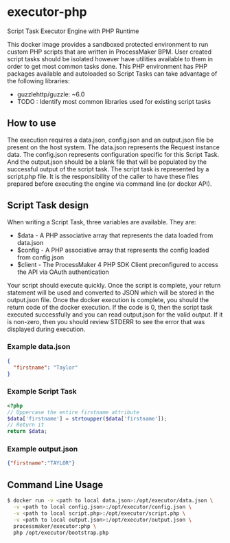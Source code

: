 # executor-php
Script Task Executor Engine with PHP Runtime

This docker image provides a sandboxed protected environment to run custom PHP scripts that are written in ProcessMaker BPM.
User created script tasks should be isolated however have utilities available to them in order to get most common tasks done. This 
PHP environment has PHP packages available and autoloaded so Script Tasks can take advantage of the following libraries:

- guzzlehttp/guzzle: ~6.0
- TODO : Identify most common libraries used for existing script tasks

## How to use
The execution requires a data.json, config.json and an output.json file be present on the host system. The data.json represents the 
Request instance data.  The config.json represents configuration specific for this Script Task. And the output.json should be a blank 
file that will be populated by the successful output of the script task. The script task is represented by a script.php file.
It is the responsibility of the caller to have these files prepared before executing the engine via command line (or docker API).

## Script Task design
When writing a Script Task, three variables are available.  They are:

- $data - A PHP associative array that represents the data loaded from data.json
- $config - A PHP associative array that represents the config loaded from config.json
- $client - The ProcessMaker 4 PHP SDK Client preconfigured to access the API via OAuth authentication

Your script should execute quickly. Once the script is complete, your return statement will be used and converted to JSON which
will be stored in the output.json file.  Once the docker execution is complete, you should the return code of the docker execution. 
If the code is 0, then the script task executed successfully and you can read output.json for the valid output.  If it is non-zero,
then you should review STDERR to see the error that was displayed during execution.

### Example data.json
```json
{
  "firstname": "Taylor"
}
```

### Example Script Task
```php
<?php
// Uppercase the entire firstname attribute
$data['firstname'] = strtoupper($data['firstname']);
// Return it
return $data;
```

### Example output.json
```json
{"firstname":"TAYLOR"}
```

## Command Line Usage
```bash
$ docker run -v <path to local data.json>:/opt/executor/data.json \
  -v <path to local config.json>:/opt/executor/config.json \
  -v <path to local script.php>:/opt/executor/script.php \
  -v <path to local output.json>:/opt/executor/output.json \
  processmaker/executor:php \
  php /opt/executor/bootstrap.php
```
